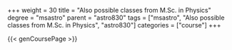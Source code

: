 +++
weight = 30
title = "Also possible classes from M.Sc. in Physics"
degree = "msastro"
parent = "astro830"
tags = ["msastro", "Also possible classes from M.Sc. in Physics", "astro830"]
categories = ["course"]
+++

{{< genCoursePage >}}
